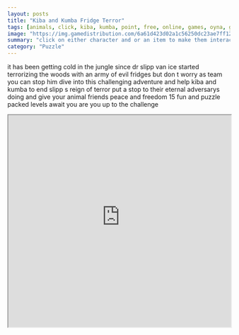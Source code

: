 ```yaml
---
layout: posts
title: "Kiba and Kumba Fridge Terror"
tags: [animals, click, kiba, kumba, point, free, online, games, oyna, game, free, games, play, play, games]
image: "https://img.gamedistribution.com/6a61d423d02a1c56250dc23ae7ff12f3.jpg"
summary: "click on either character and or an item to make them interact and solve the puzzles  free online games oyna game free games play play games"
category: "Puzzle"
---
```


it has been getting cold in the jungle since dr slipp van ice started terrorizing the woods with an army of evil fridges but don t worry as team you can stop him dive into this challenging adventure and help kiba and kumba to end slipp s reign of terror put a stop to their eternal adversarys doing and give your animal friends peace and freedom 15 fun and puzzle packed levels await you are you up to the challenge

<iframe width="100%" height="480px;" src="https://flash.gamedistribution.com?game=6a61d423d02a1c56250dc23ae7ff12f3"></iframe>